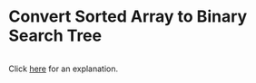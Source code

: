 # Convert Sorted Array to Binary Search Tree 

~~~java

~~~

Click [here](Explanation.md) for an explanation.

